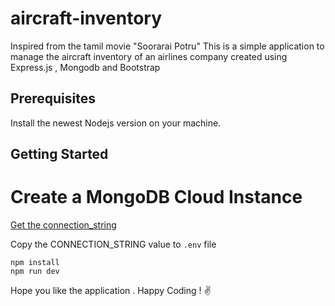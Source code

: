 # aircraft-inventory
Inspired from the tamil movie "Soorarai Potru" This is a simple application to manage the aircraft inventory of an airlines company created using Express.js , Mongodb and Bootstrap

## Prerequisites
Install the newest Nodejs version on your machine.

## Getting Started

# Create a MongoDB Cloud Instance
[Get the connection_string](https://www.mongodb.com)

Copy the CONNECTION_STRING value to `.env` file

```
npm install 
npm run dev
```

Hope you like the application .  Happy Coding ! ✌
